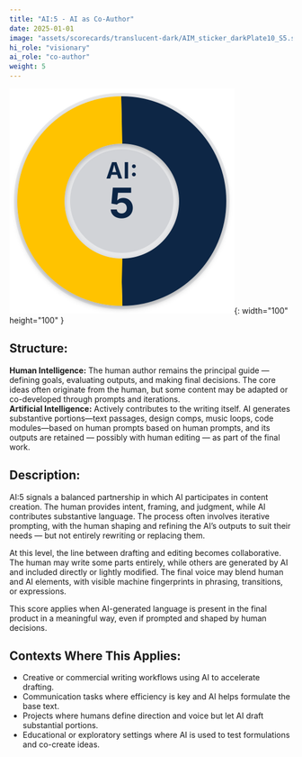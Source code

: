 ```yaml
---
title: "AI:5 - AI as Co-Author"
date: 2025-01-01
image: "assets/scorecards/translucent-dark/AIM_sticker_darkPlate10_S5.svg"
hi_role: "visionary"
ai_role: "co-author"
weight: 5
---
```


![AI Score 5](/assets/scorecards/translucent-dark/AIM_sticker_darkPlate10_S5.svg){: width="100" height="100" }

## Structure:
**Human Intelligence:** The human author remains the principal guide — defining goals, evaluating outputs, and making final decisions. The core ideas often originate from the human, but some content may be adapted or co-developed through prompts and iterations.\
**Artificial Intelligence:** Actively contributes to the writing itself. AI generates substantive portions—text passages, design comps, music loops, code modules—based on human prompts based on human prompts, and its outputs are retained — possibly with human editing — as part of the final work.

## Description:
AI:5 signals a balanced partnership in which AI participates in content creation. The human provides intent, framing, and judgment, while AI contributes substantive language. The process often involves iterative prompting, with the human shaping and refining the AI’s outputs to suit their needs — but not entirely rewriting or replacing them.

At this level, the line between drafting and editing becomes collaborative. The human may write some parts entirely, while others are generated by AI and included directly or lightly modified. The final voice may blend human and AI elements, with visible machine fingerprints in phrasing, transitions, or expressions.

This score applies when AI-generated language is present in the final product in a meaningful way, even if prompted and shaped by human decisions.

## Contexts Where This Applies:
- Creative or commercial writing workflows using AI to accelerate drafting.
- Communication tasks where efficiency is key and AI helps formulate the base text.
- Projects where humans define direction and voice but let AI draft substantial portions.
- Educational or exploratory settings where AI is used to test formulations and co-create ideas.


